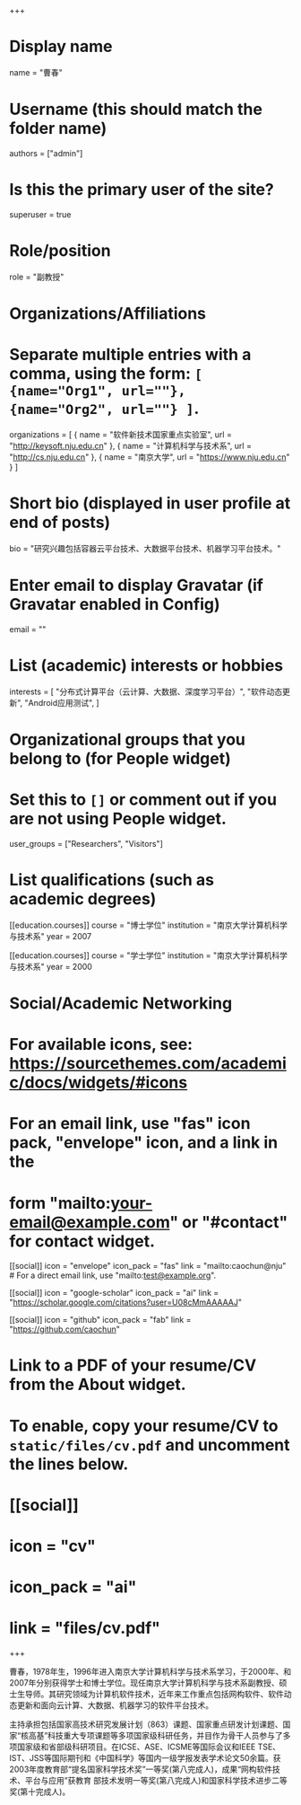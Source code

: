 +++
# Display name
name = "曹春"

# Username (this should match the folder name)
authors = ["admin"]

# Is this the primary user of the site?
superuser = true

# Role/position
role = "副教授"

# Organizations/Affiliations
#   Separate multiple entries with a comma, using the form: `[ {name="Org1", url=""}, {name="Org2", url=""} ]`.
organizations = [ { name = "软件新技术国家重点实验室", url = "http://keysoft.nju.edu.cn" }, { name = "计算机科学与技术系", url = "http://cs.nju.edu.cn" }, { name = "南京大学", url = "https://www.nju.edu.cn" } ]

# Short bio (displayed in user profile at end of posts)
bio = "研究兴趣包括容器云平台技术、大数据平台技术、机器学习平台技术。"

# Enter email to display Gravatar (if Gravatar enabled in Config)
email = ""

# List (academic) interests or hobbies
interests = [
  "分布式计算平台（云计算、大数据、深度学习平台）",
  "软件动态更新",
  "Android应用测试",
]

# Organizational groups that you belong to (for People widget)
#   Set this to `[]` or comment out if you are not using People widget.
user_groups = ["Researchers", "Visitors"]

# List qualifications (such as academic degrees)
[[education.courses]]
  course = "博士学位"
  institution = "南京大学计算机科学与技术系"
  year = 2007

[[education.courses]]
  course = "学士学位"
  institution = "南京大学计算机科学与技术系"
  year = 2000

# Social/Academic Networking
# For available icons, see: https://sourcethemes.com/academic/docs/widgets/#icons
#   For an email link, use "fas" icon pack, "envelope" icon, and a link in the
#   form "mailto:your-email@example.com" or "#contact" for contact widget.

[[social]]
  icon = "envelope"
  icon_pack = "fas"
  link = "mailto:caochun@nju"  # For a direct email link, use "mailto:test@example.org".

[[social]]
  icon = "google-scholar"
  icon_pack = "ai"
  link = "https://scholar.google.com/citations?user=U08cMmAAAAAJ"

[[social]]
  icon = "github"
  icon_pack = "fab"
  link = "https://github.com/caochun"

# Link to a PDF of your resume/CV from the About widget.
# To enable, copy your resume/CV to `static/files/cv.pdf` and uncomment the lines below.
# [[social]]
#   icon = "cv"
#   icon_pack = "ai"
#   link = "files/cv.pdf"

+++

曹春，1978年生，1996年进入南京大学计算机科学与技术系学习，于2000年、和2007年分别获得学士和博士学位。现任南京大学计算机科学与技术系副教授、硕士生导师。其研究领域为计算机软件技术，近年来工作重点包括网构软件、软件动态更新和面向云计算、大数据、机器学习的软件平台技术。

主持承担包括国家高技术研究发展计划（863）课题、国家重点研发计划课题、国家“核高基”科技重大专项课题等多项国家级科研任务，并目作为骨干人员参与了多项国家级和省部级科研项目。在ICSE、ASE、ICSME等国际会议和IEEE TSE、IST、JSS等国际期刊和《中国科学》等国内一级学报发表学术论文50余篇。获 2003年度教育部“提名国家科学技术奖”一等奖(第八完成人)，成果“网构软件技术、平台与应用”获教育 部技术发明一等奖(第八完成人)和国家科学技术进步二等奖(第十完成人)。
